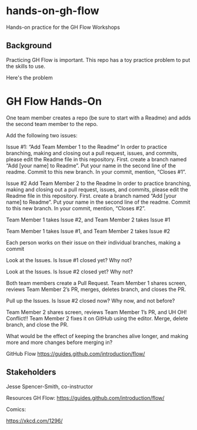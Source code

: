 # hands-on-gh-flow
Hands-on practice for the GH Flow Workshops

## Background

Practicing GH Flow is important. This repo has a toy practice problem to put the skills to use. 

Here's the problem

# GH Flow Hands-On

One team member creates a repo (be sure to start with a Readme) and adds the second team member to the repo. 

Add the following two issues:

Issue #1: “Add Team Member 1 to the Readme”
In order to practice branching, making and closing out a pull request, issues, and commits, please edit the Readme file in this repository. First. create a branch named “Add [your name] to Readme”. Put your name in the second line of the readme. Commit to this new branch. In your commit, mention, “Closes #1”. 

Issue #2 Add Team Member 2 to the Readme
In order to practice branching, making and closing out a pull request, issues, and commits, please edit the Readme file in this repository. First. create a branch named “Add [your name] to Readme”. Put your name in the second line of the readme. Commit to this new branch. In your commit, mention, “Closes #2”. 

Team Member 1 takes Issue #2, and Team Member 2 takes Issue #1

Team Member 1 takes Issue #1, and Team Member 2 takes Issue #2

Each person works on their issue on their individual branches, making a commit

Look at the Issues. Is Issue #1 closed yet? Why not?

Look at the Issues. Is Issue #2 closed yet? Why not?

Both team members create a Pull Request. Team Member 1 shares screen, reviews Team Member 2’s PR, merges, deletes branch, and closes the PR. 

Pull up the Issues. Is Issue #2 closed now? Why now, and not before?

Team Member 2 shares screen, reviews Team Member 1’s PR, and UH OH! Conflict!! Team Member 2 fixes it on GitHub using the editor. Merge, delete branch, and close the PR.

What would be the effect of keeping the branches alive longer, and making more and more changes before merging in?

GitHub Flow
https://guides.github.com/introduction/flow/

## Stakeholders

Jesse Spencer-Smith, co-instructor

Resources
GH Flow:
https://guides.github.com/introduction/flow/

Comics:

https://xkcd.com/1296/

